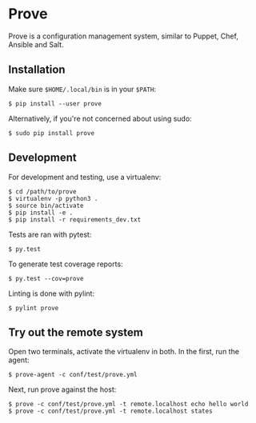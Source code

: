 # Prove

Prove is a configuration management system, similar to Puppet, Chef, Ansible and Salt.

## Installation

Make sure `$HOME/.local/bin` is in your `$PATH`:

	$ pip install --user prove

Alternatively, if you're not concerned about using sudo:

	$ sudo pip install prove

## Development

For development and testing, use a virtualenv:

	$ cd /path/to/prove
	$ virtualenv -p python3 .
	$ source bin/activate
	$ pip install -e .
	$ pip install -r requirements_dev.txt

Tests are ran with pytest:

	$ py.test

To generate test coverage reports:

	$ py.test --cov=prove

Linting is done with pylint:

	$ pylint prove

## Try out the remote system

Open two terminals, activate the virtualenv in both. In the first, run the agent:

	$ prove-agent -c conf/test/prove.yml

Next, run prove against the host:

	$ prove -c conf/test/prove.yml -t remote.localhost echo hello world
	$ prove -c conf/test/prove.yml -t remote.localhost states
